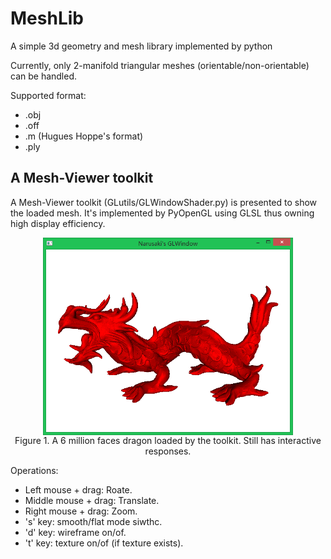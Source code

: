 # MeshLib
A simple 3d geometry and mesh library implemented by python

Currently, only 2-manifold triangular meshes (orientable/non-orientable) can be handled.

Supported format:
* .obj
* .off
* .m (Hugues Hoppe's format)
* .ply

## A Mesh-Viewer toolkit
A Mesh-Viewer toolkit (GLutils/GLWindowShader.py) is presented to show the loaded mesh. It's implemented by PyOpenGL using GLSL thus owning high display efficiency.

<div align="center">
<img src="figures/dragon.png" width="400" align="center"/>
<br>
<caption align="bottom">Figure 1. A 6 million faces dragon loaded by the toolkit. Still has interactive responses.</caption>
</div>

Operations:
* Left mouse + drag: Roate.
* Middle mouse + drag: Translate.
* Right mouse + drag: Zoom.
* 's' key: smooth/flat mode siwthc.
* 'd' key: wireframe on/of.
* 't' key: texture on/of (if texture exists).
